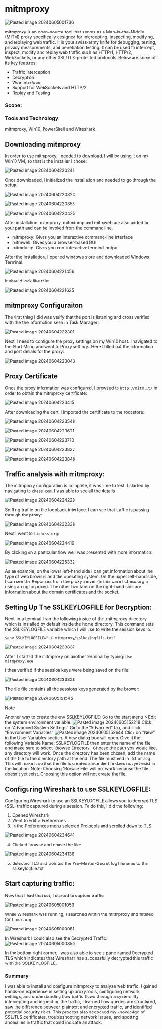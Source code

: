 # mitmproxy

![Pasted image 20240605001736](https://github.com/lm3nitro/Projects/assets/55665256/c8be1c54-5f9c-44ea-bc83-74d7b5fcde2a)

mitmproxy is an open-source tool that serves as a Man-in-the-Middle (MITM) proxy specifically designed for intercepting, inspecting, modifying, and replaying web traffic. It is your swiss-army knife for debugging, testing, privacy measurements, and penetration testing. It can be used to intercept, inspect, modify and replay web traffic such as HTTP/1, HTTP/2, WebSockets, or any other SSL/TLS-protected protocols. Below are some of its key features:

+ Traffic Interception
+ Decryption
+ Web Interface
+ Support for WebSockets and HTTP/2
+ Replay and Testing

### Scope:

### Tools and Technology:
mitmproxy, Win10, PowerShell and Wireshark

## Downloading mitmproxy

In order to use mitmproxy, I needed to download. I will be using it on my Win10 VM, so that is the installer I chose:

![Pasted image 20240604220241](https://github.com/lm3nitro/Projects/assets/55665256/177b1031-420c-4cb7-be0d-6952a42d623f)

Once downloaded, I initialized the installation and needed to go through the setup. 

![Pasted image 20240604220323](https://github.com/lm3nitro/Projects/assets/55665256/beac9a3d-eb9c-4978-a85c-af56d202f770)


![Pasted image 20240604220355](https://github.com/lm3nitro/Projects/assets/55665256/655d588f-2e77-42a6-96df-d81e2d10680b)


![Pasted image 20240604220425](https://github.com/lm3nitro/Projects/assets/55665256/5d07e47a-05d2-4e94-b056-829465e71810)


After installation, mitmproxy, mitmdump and mitmweb are also added to your path and can be invoked from the command line.
 
+ mitmproxy: Gives you an interactive command-line interface
+ mitmweb: Gives you a browser-based GUI
+ mitmdump: Gives you non-interactive terminal output

After the installation, I opened windows store and downloaded Windows Terminal.

![Pasted image 20240604221456](https://github.com/lm3nitro/Projects/assets/55665256/5af3330a-ffff-4acc-94c3-9a81ef573f6f)

It should look like this:

![Pasted image 20240604221625](https://github.com/lm3nitro/Projects/assets/55665256/15bce69f-41ae-4828-a725-47118d7ef55e)

## mitmproxy Configuraiton

The first thing I did was verify that the port is listening and cross verified with the the information seen in Task Manager:

![Pasted image 20240604222301](https://github.com/lm3nitro/Projects/assets/55665256/e4d7b705-1c76-4978-b89d-ef0ab59f8339)

Next, I need to configure the proxy settings on my Win10 host. I navigated to the Start Menu and went to Proxy settings. Here I filled out the information and port detials for the proxy:

![Pasted image 20240604223043](https://github.com/lm3nitro/Projects/assets/55665256/d2d61c24-4d0d-4337-b6a4-77f91aadffad)

## Proxy Certificate

Once the proxy information was configured, I browsed to `http://mitm.it/` in order to obtain the mitmproxy certificate:

![Pasted image 20240604223415](https://github.com/lm3nitro/Projects/assets/55665256/36d24988-8056-4a0d-8a5b-4815546816ff)

After downloading the cert, I imported the certificate to the root store:

![Pasted image 20240604223548](https://github.com/lm3nitro/Projects/assets/55665256/2d7a2598-f5e5-43d0-82e6-6f8c391a0ed1)

![Pasted image 20240604223621](https://github.com/lm3nitro/Projects/assets/55665256/452f2729-1e14-41b0-8ec5-59828bc34e94)

![Pasted image 20240604223710](https://github.com/lm3nitro/Projects/assets/55665256/31847580-956b-469b-8dd7-9f39deca492f)

![Pasted image 20240604223822](https://github.com/lm3nitro/Projects/assets/55665256/c7c0b38c-1ae9-4766-864a-4ebe86c95cc6)

![Pasted image 20240604223848](https://github.com/lm3nitro/Projects/assets/55665256/d4aab844-cfcc-4ab1-9cdc-2010aade23dd)

## Traffic analysis with mitmproxy:

The mitmproxy configuration is complete, it was time to test. I started by navigating to `chess.com`. I was able to see all the details 

![Pasted image 20240604224229](https://github.com/lm3nitro/Projects/assets/55665256/8d45b525-f19f-4be9-a5a2-0cfd9baa790c)

Sniffing traffic on the loopback interface. I can see that traffic is passing through the proxy:

![Pasted image 20240604232338](https://github.com/lm3nitro/Projects/assets/55665256/059505c3-61b9-41ce-89ae-002373675e06)

Next I went to `lichess.org`:

![Pasted image 20240604224419](https://github.com/lm3nitro/Projects/assets/55665256/9424ea5c-9b45-45a6-a191-d37a920e82ba)

By clicking on a particular flow we I was presented with more information:

![Pasted image 20240604225332](https://github.com/lm3nitro/Projects/assets/55665256/0a752085-63f7-4aaa-9126-9764462b6f41)

As an example, on the lower left-hand side I can get information about the type of web browser and the operating system. On the upper left-hand side, I can see the Reponses from the proxy server (in this case lichess.org is using an ngnix proxy). The other two tabs on the right-hand side are information about the domain certificates and the socket.

## Setting Up The SSLKEYLOGFILE for Decryption:

Next, in a terminal I ran the following inside of the .mitmproxy directory which is installed by default inside the home directory. This command sets the SSLKEYLOGFILE variable which I will use to write the session keys to.

```
$env:SSLKEYLOGFILE="~/.mitmproxy/sslkeylogfile.txt"
```

![Pasted image 20240604233637](https://github.com/lm3nitro/Projects/assets/55665256/e54841fa-5216-460d-a345-8cbf4f1f88dd)

After, I started the mitmproxy on another terminal by typing: `Use mitmproxy.exe`

I then verified if the session keys were being saved on the file:

![Pasted image 20240604233828](https://github.com/lm3nitro/Projects/assets/55665256/0bb64c25-b606-4b5d-a7c0-210354d9d0d9)

The file file contains all the sessions keys generated by the brower:

![Pasted image 20240605151545](https://github.com/lm3nitro/Projects/assets/55665256/6494ee84-7d86-45e9-ae34-9609fe83542f)

> [!NOTE]  
> Another way to create the env SSLKEYLOGFILE:
> Go to the start menu > Edit the system environment variable.
> ![Pasted image 20240605152218](https://github.com/lm3nitro/Projects/assets/55665256/531758d7-bb11-4c61-9a41-de0c3bf74d44)
> Click on “Advanced System Settings”
> Go to the “Advanced” tab, and click “Environment Variables”
> ![Pasted image 20240605152644](https://github.com/lm3nitro/Projects/assets/55665256/21d652d0-ebb6-4419-a962-569b6a5151c8)
> Click on “New” in the User Variables section. A new dialog box will open.  Give it the following Variable Name: SSLKEYLOGFILE then enter the name of the file and make sure to select 'Browse Directory'. Choose the path you would like, any directory will work. Once the directory has been chosen, add the name of the file to the directory path at the end. The file must end in .txt or .log.
> This will make it so that the file is created since the file does not yet exist in the location. 
Note: Choosing 'Browse File' will not work because the file doesn't yet exist. Choosing this option will not create the file. 

## Configuring Wireshark to use SSLKEYLOGFILE:

Configuring Wireshark to use an SSLKEYLOGFILE allows you to decrypt TLS (SSL) traffic captured during a session. To do this, I did the following:

1. Opened Wireshark
2. Went to Edit > Preferences
3. In the Preferences menu selected Protocols and scrolled down to TLS

![Pasted image 20240604234641](https://github.com/lm3nitro/Projects/assets/55665256/9b715777-0586-4a39-b4bc-fcaf5bed1941)

4. Clicked browse and chose the file:

![Pasted image 20240604234138](https://github.com/lm3nitro/Projects/assets/55665256/0c0ef699-a805-4283-828e-2517f18b2d2c)

5. Selected TLS and pointed the Pre-Master-Secret log filename to the sslkeylogfile.txt

## Start capturing traffic:

Now that I had that set, I started to capture traffic:

![Pasted image 20240605001059](https://github.com/lm3nitro/Projects/assets/55665256/d80f0f2d-beb6-4c1c-a903-b5cb5472ebcf)

While Wireshark was running, I searched within the mitmproxy and filtered for `Linux.org`

![Pasted image 20240605000051](https://github.com/lm3nitro/Projects/assets/55665256/c3be4c95-2522-441b-9011-dc3146f89e2d)

In Wireshark I could also see the Decrypted Traffic:
![Pasted image 20240605000850](https://github.com/lm3nitro/Projects/assets/55665256/ace1abb9-d51e-49a8-9de4-9cdc4957d0cb)

In the bottom right corner, I was also able to see a pane named Decrypted TLS which indicates that Wireshark has successfully decrypted this traffic with the SSLKEYLOGFILE. 

### Summary:

I was able to install and configure mitmproxy to analyze web traffic. I gained hands-on experience in setting up proxy tools, configuring network settings, and understanding how traffic flows through a system. By intercepting and inspecting the traffic, I learned how queries are structured, saw the difference between plaintext and encrypted traffic, and identified potential security risks. This process also deepened my knowledge of SSL/TLS certificates, troubleshooting network issues, and spotting anomalies in traffic that could indicate an attack. 
